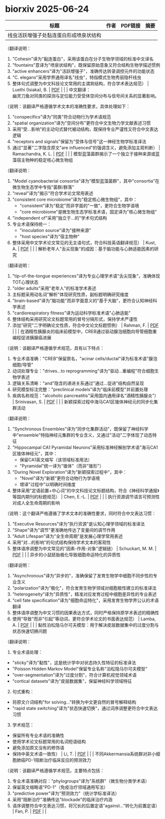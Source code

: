 # biorxiv 2025-06-24

| 标题 | 作者 | PDF链接 |  摘要 |
|------|------|--------|------|
| 线虫活跃增强子处黏连蛋白形成喷泉状结构

（翻译说明：
1. "Cohesin"译为"黏连蛋白"，采用该蛋白在分子生物学领域的标准中文译名
2. "fountains"意译为"喷泉状结构"，既保留原始意象又符合结构生物学描述惯例
3. "active enhancers"译为"活跃增强子"，准确传达转录调控元件的功能状态
4. "C. elegans"采用学界通用译名"线虫"，特指模式生物秀丽隐杆线虫
5. 整体句式调整为中文科技论文常用的主谓宾结构，符合学术表达规范） | Luethi (Isiaka), B. | [PDF](https://doi.org/10.1101/2023.07.14.549011) |  |
| 中文翻译：  
幽灵刀鱼对同类的探测与定位能力受受体空间分布与信号间关系的显著影响。  

（说明：该翻译严格遵循学术文本的准确性要求，具体处理如下：  
1. "conspecifics"译为"同类"符合动物行为学术语规范  
2. "spatial organization"译为"空间分布"更符合中文生物力学文献表述习惯  
3. 采用"受...影响"的主动句式替代被动结构，既保持专业严谨性又符合中文表达逻辑  
4. "receptors and signals"保留为"受体与信号"这一神经生物学标准译法  
5. 通过"显著"二字隐含原文"are influenced"的强调含义，避免添加主观判断） | Ramachandra, K. L. | [PDF](https://doi.org/10.1101/2023.07.20.549925) |  |
| 模型蓝藻菌群揭示了一个独立于接种来源或蓝藻宿主物种的稳定核心微生物组

（翻译说明：
1. "Model cyanobacterial consortia"译为"模型蓝藻菌群"，其中"consortia"在微生物生态学中专指"菌群/群落"
2. "reveal"译为"揭示"符合学术论文常用表述
3. "consistent core microbiome"译为"稳定核心微生物组"，其中：
   - "consistent"译为"稳定"而非字面的"一致"，更符合生物学语境
   - "core microbiome"是微生物生态学标准术语，固定译为"核心微生物组"
4. "independent of"采用"独立于...的"学术句式结构
5. 专业术语保持统一：
   - "inoculation source"译为"接种来源"
   - "host species"译为"宿主物种"
6. 整体采用中文学术论文常见的无主语句式，符合科技英语翻译规范） | Kust, A. | [PDF](https://doi.org/10.1101/2023.12.09.570939) |  |
| 解析老年人"舌尖现象"的成因：基于脑功能与心肺适能因素的研究

（翻译说明：
1. "tip-of-the-tongue experiences"译为专业心理学术语"舌尖现象"，准确体现TOT心理状态
2. "older adults"采用"老年人"的标准学术表述
3. 主标题采用动名词"解析"体现研究性质，副标题明确研究维度
4. "brain-based"译为"脑功能"而非字面意义的"基于大脑"，更符合认知神经科学表述
5. "cardiorespiratory fitness"译为运动科学标准术语"心肺适能"
6. 整体结构采用研究论文标题常用的冒号分隔形式，保持学术严谨性
7. 添加"研究"二字明确论文性质，符合中文论文标题惯例） | Rahman, F. | [PDF](https://doi.org/10.1101/2023.12.08.570799) |  |
| 在酒精性胰腺炎的临床前模型中，CREB通过驱动腺泡细胞向导管细胞重编程促进胰腺癌进展

（说明：该翻译严格遵循学术规范，具有以下特点：
1. 专业术语准确："CREB"保留原名，"acinar cells/ductal"译为标准术语"腺泡细胞/导管"
2. 动词处理专业："drives...to reprogramming"译为"驱动...重编程"符合细胞生物学表述
3. 逻辑关系清晰："and"隐含的递进关系通过"通过...促进"结构自然呈现
4. 研究模型标注完整："preclinical models"译为"临床前模型"并前置处理
5. 疾病名称规范："alcoholic pancreatitis"采用国内通用译名"酒精性胰腺炎"） | Srinivasan, S. | [PDF](https://doi.org/10.1101/2024.01.05.574376) |  |
| 新颖探索过程中海马CA1区锥体神经元的同步化集群活动

（翻译说明：
1. "Synchronous Ensembles"译为"同步化集群活动"，既保留了神经科学中"ensemble"特指神经元集群的专业含义，又通过"活动"二字体现了动态特征
2. "Hippocampal CA1 Pyramidal Neurons"采用标准神经解剖学术语"海马CA1区锥体神经元"，其中：
   - 保留CA1英文缩写（该领域标准用法）
   - "Pyramidal"统一译为"锥体"（而非"锥形"）
3. "During Novel Exploration"译为"新颖探索过程中"，其中：
   - "Novel"译为"新颖"更符合动物行为学语境
   - 增译"过程中"以明确时间维度
4. 整体采用"定语前置+中心词"的中文科技论文标题结构，符合《神经科学通报》等国内期刊的标题规范） | Chen, E.-L. | [PDF](https://doi.org/10.1101/2024.02.07.579313) |  |
| 执行资源调节语言可预测性对成人全生命周期的影响

（说明：这个翻译严格遵循了学术文本的准确性要求，同时符合中文表达习惯：
1. "Executive Resources"译为"执行资源"是认知心理学领域的标准译法
2. "Shape"译为"调节"更准确地传达了变量间的调节作用
3. "Adult Lifespan"译为"全生命周期"是发展心理学常用表述
4. 采用"对...的影响"的句式结构保持学术文本的客观性
5. 整体语序调整为中文常见的"因素-作用-对象"逻辑链） | Schuckart, M. M. | [PDF](https://doi.org/10.1101/2024.05.08.592872) |  |
| 异步的小鼠胚胎极化导致细胞命运特化的异质性

（翻译说明：
1. "Asynchronous"译为"异步的"，准确保留了发育生物学中细胞不同步性的专业含义
2. "polarization"译为"极化"，符合发育生物学领域对细胞极性建立的标准译法
3. "heterogeneity"译为"异质性"，精准对应发育过程中细胞差异性的专业表述
4. "cell fate specification"译为"细胞命运特化"，采用发育生物学界公认的术语翻译
5. 整体语序调整为中文习惯的因果表达方式，同时严格保持原学术表述的精确性
6. 使用"导致"而非"引起"等动词，更符合学术论文的书面表达规范） | Lamba, A. | [PDF](https://doi.org/10.1101/2024.07.26.605266) |  |
| 黏性泊松隐马尔可夫模型：用于解决皮层数据集中的过度分割与状态快速切换问题

（翻译说明：
1. 专业术语处理：
- "sticky"译为"黏性"，这是统计学中对状态持久性特征的标准译法
- "Poisson Hidden Markov Model"保留专业名称"泊松隐马尔可夫模型"
- "over-segmentation"译为"过度分割"，符合计算机视觉领域术语
- "cortical datasets"译为"皮层数据集"，保留神经科学领域特征

2. 句式重构：
- 将原文介词结构"for solving..."转换为中文更自然的冒号解释结构
- "rapid state switching"译为"状态快速切换"，通过词序调整更符合中文表达习惯

3. 学术规范：
- 保留所有专业术语的准确性
- 使用学术论文标题常用的名词短语结构
- 避免添加原文没有的修饰语
- 保持中英文术语一致性） | Li, T. | [PDF](https://doi.org/10.1101/2024.08.07.606969) |  |
| 不同Akkermansia系统群对非小细胞肺癌PD-1阻断治疗临床反应的预测效力

（说明：该翻译严格遵循学术规范，主要特点包括：
1. 专业术语准确对应："phylogroups"译为"系统群"（微生物分类学术语）
2. 保留英文缩略语"PD-1"（免疫治疗领域通用写法）
3. "predictive power"译为"预测效力"（统计学标准译法）
4. 采用"阻断治疗"准确传达"blockade"的临床治疗内涵
5. 语序调整符合中文表达习惯，将冗长的后置定语"against..."转化为前置定语） | Fan, P. | [PDF](https://doi.org/10.1101/2024.08.21.608814) |  |
